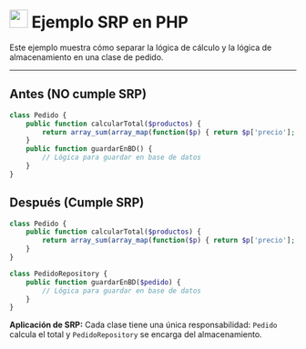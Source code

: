# <img src="https://cdn.jsdelivr.net/gh/devicons/devicon/icons/php/php-original.svg" width="32"/> Ejemplo SRP en PHP

Este ejemplo muestra cómo separar la lógica de cálculo y la lógica de almacenamiento en una clase de pedido.

---

## Antes (NO cumple SRP)
```php
class Pedido {
    public function calcularTotal($productos) {
        return array_sum(array_map(function($p) { return $p['precio']; }, $productos));
    }
    public function guardarEnBD() {
        // Lógica para guardar en base de datos
    }
}
```

## Después (Cumple SRP)
```php
class Pedido {
    public function calcularTotal($productos) {
        return array_sum(array_map(function($p) { return $p['precio']; }, $productos));
    }
}

class PedidoRepository {
    public function guardarEnBD($pedido) {
        // Lógica para guardar en base de datos
    }
}
```

**Aplicación de SRP:**
Cada clase tiene una única responsabilidad: `Pedido` calcula el total y `PedidoRepository` se encarga del almacenamiento.
